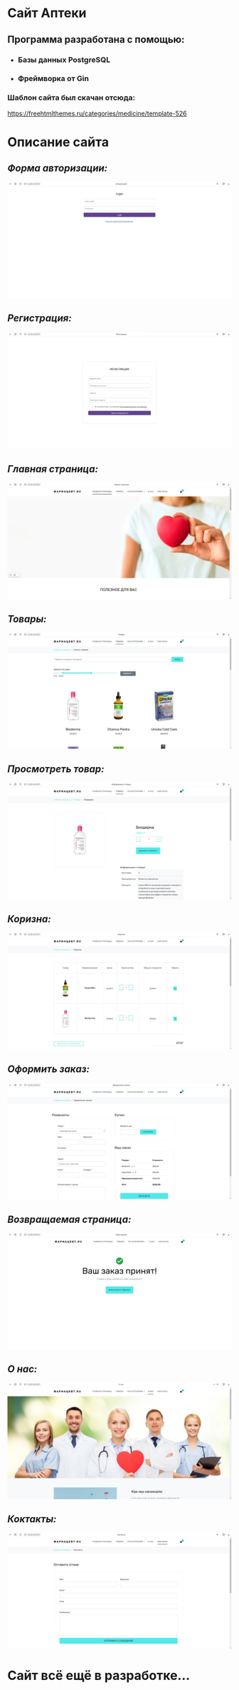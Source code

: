 # Сайт Аптеки

## Программа  разработана с помощью: 
- ### Базы данных PostgreSQL 
- ### Фреймворка от Gin
  
### Шаблон сайта был скачан отсюда: 
https://freehtmlthemes.ru/categories/medicine/template-526

# Описание сайта
## *Форма авторизации:*
![Авторизация](/Pharmacy/photo/Authorization.jpg)

## *Регистрация:*
![Авторизация](/Pharmacy/photo/Registration.jpg)

## *Главная страница:*
![Главная страница](/Pharmacy/photo/mainForm.jpg)

## *Товары:*
![Товары](/Pharmacy/photo/shop.jpg)

## *Просмотреть товар:*
![Просмотреть товар](/Pharmacy/photo/shop-single.jpg)

## *Коризна:*
![Коризна](/Pharmacy/photo/cart.jpg)

## *Оформить заказ:*
![Оформить заказ](/Pharmacy/photo/checkout.jpg)

## *Возвращаемая страница:*
![Заказ принят](/Pharmacy/photo/thankyou.jpg)

## *О нас:*
![О нас](/Pharmacy/photo/about.jpg)

## *Коктакты:*
![Коктакты](/Pharmacy/photo/contacts.jpg)

# Сайт всё ещё в разработке...